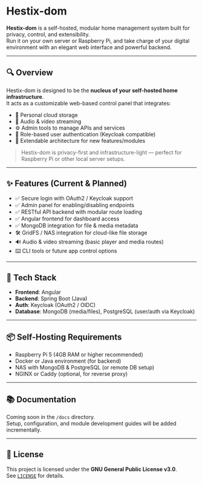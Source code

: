 # Hestix-dom

**Hestix-dom** is a self-hosted, modular home management system built for privacy, control, and extensibility.  
Run it on your own server or Raspberry Pi, and take charge of your digital environment with an elegant web interface and powerful backend.

---

## 🔍 Overview

Hestix-dom is designed to be the **nucleus of your self-hosted home infrastructure**.  
It acts as a customizable web-based control panel that integrates:

- 📁 Personal cloud storage  
- 🎵 Audio & video streaming  
- ⚙️ Admin tools to manage APIs and services  
- 🔐 Role-based user authentication (Keycloak compatible)  
- 🧩 Extendable architecture for new features/modules  

> Hestix-dom is privacy-first and infrastructure-light — perfect for Raspberry Pi or other local server setups.

---

## ✨ Features (Current & Planned)

- ✅ Secure login with OAuth2 / Keycloak support  
- ✅ Admin panel for enabling/disabling endpoints  
- ✅ RESTful API backend with modular route loading  
- ✅ Angular frontend for dashboard access  
- ✅ MongoDB integration for file & media metadata  
- 🛠️ GridFS / NAS integration for cloud-like file storage  
- 🔊 Audio & video streaming (basic player and media routes)  
- ⌨️ CLI tools or future app control options  

---

## 🚀 Tech Stack

- **Frontend**: Angular  
- **Backend**: Spring Boot (Java)  
- **Auth**: Keycloak (OAuth2 / OIDC)  
- **Database**: MongoDB (media/files), PostgreSQL (user/auth via Keycloak)  

---

## 📦 Self-Hosting Requirements

- Raspberry Pi 5 (4GB RAM or higher recommended)  
- Docker or Java environment (for backend)  
- NAS with MongoDB & PostgreSQL (or remote DB setup)  
- NGINX or Caddy (optional, for reverse proxy)  

---

## 📚 Documentation

Coming soon in the `/docs` directory.  
Setup, configuration, and module development guides will be added incrementally.

---

## 📌 License

This project is licensed under the **GNU General Public License v3.0**.  
See [`LICENSE`](./LICENSE) for details.
